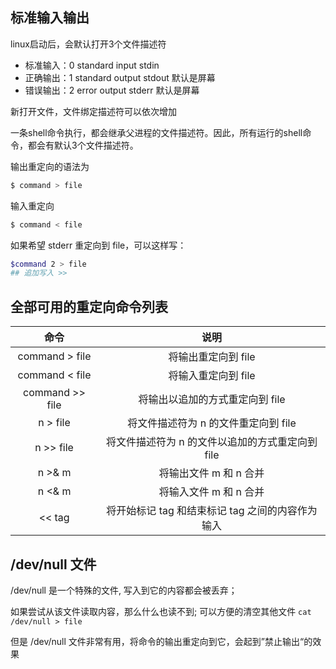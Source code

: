 ## 标准输入输出

linux启动后，会默认打开3个文件描述符

-   标准输入：0 standard input stdin
-   正确输出：1 standard output stdout  默认是屏幕
-   错误输出：2 error output stderr 默认是屏幕



新打开文件，文件绑定描述符可以依次增加

一条shell命令执行，都会继承父进程的文件描述符。因此，所有运行的shell命令，都会有默认3个文件描述符。



输出重定向的语法为

```sh
$ command > file
```

输入重定向

```sh
$ command < file
```

如果希望 stderr 重定向到 file，可以这样写：

```sh
$command 2 > file
## 追加写入 >>
```



## 全部可用的重定向命令列表



|       命令        |              说明               |
| :-------------: | :---------------------------: |
| command > file  |         将输出重定向到 file          |
| command < file  |         将输入重定向到 file          |
| command >> file |      将输出以追加的方式重定向到 file       |
|    n > file     |    将文件描述符为 n 的文件重定向到 file     |
|    n >> file    | 将文件描述符为 n 的文件以追加的方式重定向到 file  |
|     n >& m      |        将输出文件 m 和 n 合并         |
|     n <& m      |        将输入文件 m 和 n 合并         |
|     << tag      | 将开始标记 tag 和结束标记 tag 之间的内容作为输入 |



## /dev/null 文件

/dev/null 是一个特殊的文件, 写入到它的内容都会被丢弃；

如果尝试从该文件读取内容，那么什么也读不到; 可以方便的清空其他文件 `cat /dev/null > file`

但是 /dev/null 文件非常有用，将命令的输出重定向到它，会起到”禁止输出“的效果




